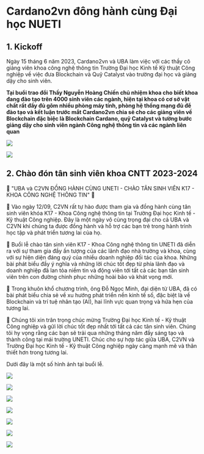 Cardano2vn đông hành cùng Đại học NUETI
==========

## 1. Kickoff
Ngày 15 tháng 6 năm 2023, Cardano2vn và UBA làm việc với các thầy cô giảng viên khoa công nghệ thông tin Trường Đại học Kinh tế Kỹ thuật Công nghiệp về việc đưa Blockchain và Quỹ Catalyst vào trường đại học và giảng dậy cho sinh viên.

**Tại buổi trao đổi Thầy Nguyễn Hoàng Chiến chủ nhiệm khoa cho biết khoa đang đào tạo trên 4000 sinh viên các ngành, hiện tại khoa có cơ sở vật chất rất đầy đủ gôm nhiều phòng máy tính, phòng hệ thống mạng đủ để đào tạo và kết luận trước mắt Cardano2vn chia sẻ cho các giảng viên về Blockchain đặc biệc là Blockchain Cardano, quỹ Catalyst và tường bước giảng dậy cho sinh viên ngành Công nghệ thông tin và các ngành liên quan**


![](img/DH-kinhte-kythuat-congnghiep1.jpeg)


![](img/DH-kinhte-kythuat-congnghiep2.jpeg)

## 2. Chào đón tân sinh viên khoa CNTT 2023-2024

🎊 "UBA và C2VN ĐỒNG HÀNH CÙNG UNETI - CHÀO TÂN SINH VIÊN K17 - KHOA CÔNG NGHỆ THÔNG TIN" 🎊

💐 Vào ngày 12/09, C2VN rất tự hào được tham gia và đồng hành cùng tân sinh viên khóa K17 - Khoa Công nghệ thông tin tại Trường Đại học Kinh tế - Kỹ thuật Công nghiệp. Đây là một ngày vô cùng trọng đại cho cả UBA và C2VN khi chúng ta được đồng hành và hỗ trợ các bạn trẻ trong hành trình học tập và phát triển tương lai của họ.

🌷 Buổi lễ chào tân sinh viên K17 - Khoa Công nghệ thông tin UNETI đã diễn ra với sự tham gia đầy ấn tượng của các lãnh đạo nhà trường và khoa, cùng với sự hiện diện đáng quý của nhiều doanh nghiệp đối tác của khoa. Những bài phát biểu đầy ý nghĩa và những lời chúc tốt đẹp từ phía lãnh đạo và doanh nghiệp đã lan tỏa niềm tin và động viên tới tất cả các bạn tân sinh viên trên con đường chinh phục những hoài bão và khát vọng mới.

🌺 Trong khuôn khổ chương trình, ông Đỗ Ngọc Minh, đại diện từ UBA, đã có bài phát biểu chia sẻ về xu hướng phát triển nền kinh tế số, đặc biệt là về Blockchain và trí tuệ nhân tạo (AI), hai lĩnh vực quan trọng và hứa hẹn của tương lai.

🤝 Chúng tôi xin trân trọng chúc mừng Trường Đại học Kinh tế - Kỹ thuật Công nghiệp và gửi lời chúc tốt đẹp nhất tới tất cả các tân sinh viên. Chúng tôi hy vọng rằng các bạn sẽ trải qua những tháng năm đầy sáng tạo và thành công tại mái trường UNETI. Chúc cho sự hợp tác giữa UBA, C2VN và Trường Đại học Kinh tế - Kỹ thuật Công nghiệp ngày càng mạnh mẽ và thân thiết hơn trong tương lai.

Dưới đây là một số hình ảnh tại buổi lễ.

![](img/msg740138124-211060.jpg)


![](img/msg740138124-211061.jpg)


![](img/msg740138124-211062.jpg)


![](img/msg740138124-211063.jpg)


![](img/msg740138124-211064.jpg)


![](img/msg740138124-211065.jpg)

![](img/msg740138124-211066.jpg)


